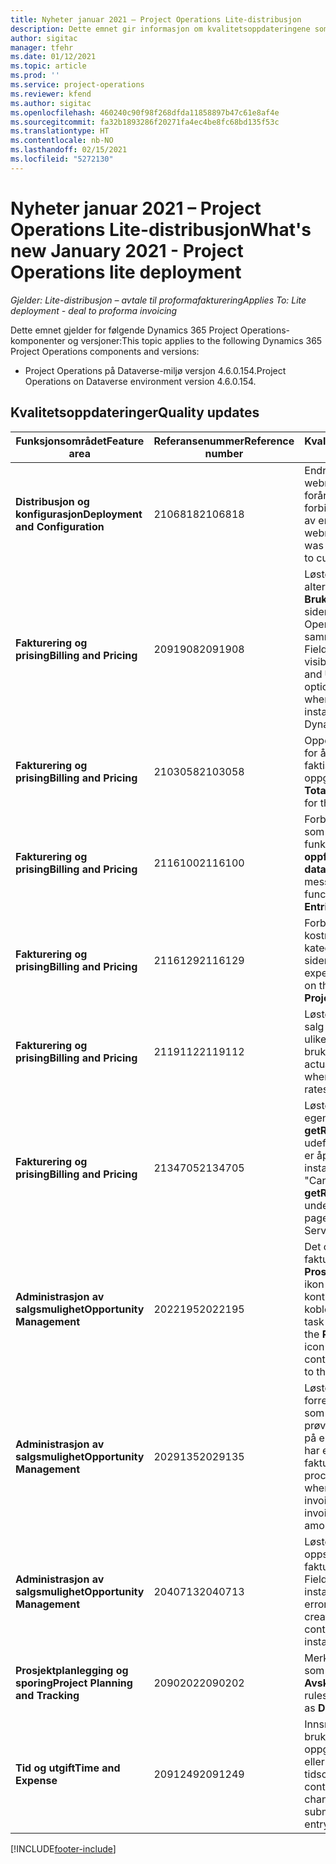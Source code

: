 ```yaml
---
title: Nyheter januar 2021 – Project Operations Lite-distribusjon
description: Dette emnet gir informasjon om kvalitetsoppdateringene som er tilgjengelige i januar 2021-versjonen av Project Operations Lite-distribusjon.
author: sigitac
manager: tfehr
ms.date: 01/12/2021
ms.topic: article
ms.prod: ''
ms.service: project-operations
ms.reviewer: kfend
ms.author: sigitac
ms.openlocfilehash: 460240c90f98f268dfda11858897b47c61e8af4e
ms.sourcegitcommit: fa32b1893286f20271fa4ec4be8fc68bd135f53c
ms.translationtype: HT
ms.contentlocale: nb-NO
ms.lasthandoff: 02/15/2021
ms.locfileid: "5272130"
---
```

# <a name="whats-new-january-2021---project-operations-lite-deployment"></a><span data-ttu-id="e9db7-103">Nyheter januar 2021 – Project Operations Lite-distribusjon</span><span class="sxs-lookup"><span data-stu-id="e9db7-103">What's new January 2021 - Project Operations lite deployment</span></span>


<span data-ttu-id="e9db7-104">_Gjelder: Lite-distribusjon – avtale til proformafakturering_</span><span class="sxs-lookup"><span data-stu-id="e9db7-104">_Applies To: Lite deployment - deal to proforma invoicing_</span></span>

<span data-ttu-id="e9db7-105">Dette emnet gjelder for følgende Dynamics 365 Project Operations-komponenter og versjoner:</span><span class="sxs-lookup"><span data-stu-id="e9db7-105">This topic applies to the following Dynamics 365 Project Operations components and versions:</span></span>

  - <span data-ttu-id="e9db7-106">Project Operations på Dataverse-miljø versjon 4.6.0.154.</span><span class="sxs-lookup"><span data-stu-id="e9db7-106">Project Operations on Dataverse environment version 4.6.0.154.</span></span>
  
## <a name="quality-updates"></a><span data-ttu-id="e9db7-107">Kvalitetsoppdateringer</span><span class="sxs-lookup"><span data-stu-id="e9db7-107">Quality updates</span></span>

| <span data-ttu-id="e9db7-108">**Funksjonsområdet**</span><span class="sxs-lookup"><span data-stu-id="e9db7-108">**Feature area**</span></span> | <span data-ttu-id="e9db7-109">**Referansenummer**</span><span class="sxs-lookup"><span data-stu-id="e9db7-109">**Reference number**</span></span> | <span data-ttu-id="e9db7-110">**Kvalitetsoppdatering**</span><span class="sxs-lookup"><span data-stu-id="e9db7-110">**Quality update**</span></span> |
| --- | --- | --- |
| <span data-ttu-id="e9db7-111">**Distribusjon og konfigurasjon**</span><span class="sxs-lookup"><span data-stu-id="e9db7-111">**Deployment and Configuration**</span></span> | <span data-ttu-id="e9db7-112">2106818</span><span class="sxs-lookup"><span data-stu-id="e9db7-112">2106818</span></span> | <span data-ttu-id="e9db7-113">Endret det nye navnet på webressursen som forårsaket problemer i forbindelse med tilpassing av en side.</span><span class="sxs-lookup"><span data-stu-id="e9db7-113">Fixed the webresource rename that was causing issues related to customizing a page.</span></span> |
| <span data-ttu-id="e9db7-114">**Fakturering og prising**</span><span class="sxs-lookup"><span data-stu-id="e9db7-114">**Billing and Pricing**</span></span> | <span data-ttu-id="e9db7-115">2091908</span><span class="sxs-lookup"><span data-stu-id="e9db7-115">2091908</span></span> | <span data-ttu-id="e9db7-116">Løste synligheten for alternativene **Lås priser** og **Bruk gjeldende priser** på siden **Faktura** når Project Operations er installert sammen med Dynamics 365 Field Service.</span><span class="sxs-lookup"><span data-stu-id="e9db7-116">Fixed the visibility of the **Lock pricing** and **Use Current Pricing** options on the **Invoice** page when Project Operations is installed together with Dynamics 365 Field Service.</span></span> |
| <span data-ttu-id="e9db7-117">**Fakturering og prising**</span><span class="sxs-lookup"><span data-stu-id="e9db7-117">**Billing and Pricing**</span></span> | <span data-ttu-id="e9db7-118">2103058</span><span class="sxs-lookup"><span data-stu-id="e9db7-118">2103058</span></span> | <span data-ttu-id="e9db7-119">Oppdaterte **Prosjekttotaler** for å håndtere nullverdier for faktisk kostnad for en oppgave.</span><span class="sxs-lookup"><span data-stu-id="e9db7-119">Refreshed **Project Totals** to handle null values for the actual cost on a task.</span></span> |
| <span data-ttu-id="e9db7-120">**Fakturering og prising**</span><span class="sxs-lookup"><span data-stu-id="e9db7-120">**Billing and Pricing**</span></span> | <span data-ttu-id="e9db7-121">2116100</span><span class="sxs-lookup"><span data-stu-id="e9db7-121">2116100</span></span> | <span data-ttu-id="e9db7-122">Forbedrede feilmeldinger som brukes med funksjonaliteten **Rette oppføringer for faktiske data**.</span><span class="sxs-lookup"><span data-stu-id="e9db7-122">Improved error messages used with the functionality, **Correct Entries on Actuals**.</span></span> |
| <span data-ttu-id="e9db7-123">**Fakturering og prising**</span><span class="sxs-lookup"><span data-stu-id="e9db7-123">**Billing and Pricing**</span></span> | <span data-ttu-id="e9db7-124">2116129</span><span class="sxs-lookup"><span data-stu-id="e9db7-124">2116129</span></span> | <span data-ttu-id="e9db7-125">Forbedret synlighet for kostnadsestimater i kategorien **Estimater** på siden **Prosjekter**.</span><span class="sxs-lookup"><span data-stu-id="e9db7-125">Improved expense estimates visibility on the **Estimates** tab on the **Projects** page.</span></span> |
| <span data-ttu-id="e9db7-126">**Fakturering og prising**</span><span class="sxs-lookup"><span data-stu-id="e9db7-126">**Billing and Pricing**</span></span> | <span data-ttu-id="e9db7-127">2119112</span><span class="sxs-lookup"><span data-stu-id="e9db7-127">2119112</span></span> | <span data-ttu-id="e9db7-128">Løste aggregering av faktisk salg og faktisk kostnad når ulike valutakurser brukes.</span><span class="sxs-lookup"><span data-stu-id="e9db7-128">Fixed aggregation of actual sales and actual cost when different exchange rates are used.</span></span> |
| <span data-ttu-id="e9db7-129">**Fakturering og prising**</span><span class="sxs-lookup"><span data-stu-id="e9db7-129">**Billing and Pricing**</span></span> | <span data-ttu-id="e9db7-130">2134705</span><span class="sxs-lookup"><span data-stu-id="e9db7-130">2134705</span></span> | <span data-ttu-id="e9db7-131">Løste feilen Kan ikke lese egenskapen **getResourceString** for udefinert når siden **Faktura** er åpnet og Field Service er installert.</span><span class="sxs-lookup"><span data-stu-id="e9db7-131">Fixed the error, "Cannot read property **getResourceString** of undefined" when the **Invoice** page is opened and Field Service is installed.</span></span> |
| <span data-ttu-id="e9db7-132">**Administrasjon av salgsmulighet**</span><span class="sxs-lookup"><span data-stu-id="e9db7-132">**Opportunity Management**</span></span> | <span data-ttu-id="e9db7-133">2022195</span><span class="sxs-lookup"><span data-stu-id="e9db7-133">2022195</span></span> | <span data-ttu-id="e9db7-134">Det oppgavebaserte faktureringsrutenettet på **Prosjekt**-siden inneholder et ikon som angir at det er en kontrakt eller tilbudslinje koblet til den oppgaven.</span><span class="sxs-lookup"><span data-stu-id="e9db7-134">The task-based billing grid on the **Project** page includes an icon indicating that there is a contract or quote line linked to that task.</span></span> |
| <span data-ttu-id="e9db7-135">**Administrasjon av salgsmulighet**</span><span class="sxs-lookup"><span data-stu-id="e9db7-135">**Opportunity Management**</span></span> | <span data-ttu-id="e9db7-136">2029135</span><span class="sxs-lookup"><span data-stu-id="e9db7-136">2029135</span></span> | <span data-ttu-id="e9db7-137">Løste forretningsprosessfeilen som oppstår når en bruker prøver å åpne en fakturalinje på en bekreftet faktura som har et forskuddsbeløp fakturert.</span><span class="sxs-lookup"><span data-stu-id="e9db7-137">Fixed the business process error that occurs when a user tries to open an invoice line on a confirmed invoice that has an advance amount invoiced.</span></span> |
| <span data-ttu-id="e9db7-138">**Administrasjon av salgsmulighet**</span><span class="sxs-lookup"><span data-stu-id="e9db7-138">**Opportunity Management**</span></span> | <span data-ttu-id="e9db7-139">2040713</span><span class="sxs-lookup"><span data-stu-id="e9db7-139">2040713</span></span> | <span data-ttu-id="e9db7-140">Løste skriptfeilen som oppstår når du oppretter en faktura fra en kontrakt, og Field Service er installert.</span><span class="sxs-lookup"><span data-stu-id="e9db7-140">Fixed the script error that occurs when creating an invoice from a contract and Field Service is installed.</span></span> |
| <span data-ttu-id="e9db7-141">**Prosjektplanlegging og sporing**</span><span class="sxs-lookup"><span data-stu-id="e9db7-141">**Project Planning and Tracking**</span></span> | <span data-ttu-id="e9db7-142">2090202</span><span class="sxs-lookup"><span data-stu-id="e9db7-142">2090202</span></span> | <span data-ttu-id="e9db7-143">Merket forretningsregler som ikke lenger brukes, som **Avskrevet**.</span><span class="sxs-lookup"><span data-stu-id="e9db7-143">Marked business rules that are no longer used as **Deprecated**.</span></span> |
| <span data-ttu-id="e9db7-144">**Tid og utgift**</span><span class="sxs-lookup"><span data-stu-id="e9db7-144">**Time and Expense**</span></span> | <span data-ttu-id="e9db7-145">2091249</span><span class="sxs-lookup"><span data-stu-id="e9db7-145">2091249</span></span> | <span data-ttu-id="e9db7-146">Innsnevret kontroller slik at brukere ikke kan endre oppgaven på en innsendt eller godkjent tidsoppføring.</span><span class="sxs-lookup"><span data-stu-id="e9db7-146">Tightened controls so that users can't change the task on a submitted or approved time entry.</span></span> |


[!INCLUDE[footer-include](../../includes/footer-banner.md)]